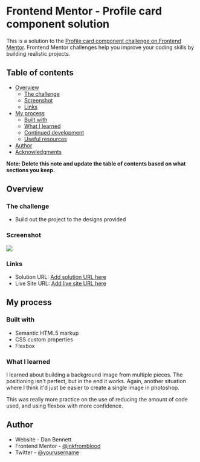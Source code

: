 # Frontend Mentor - Profile card component solution

This is a solution to the [Profile card component challenge on Frontend Mentor](https://www.frontendmentor.io/challenges/profile-card-component-cfArpWshJ). Frontend Mentor challenges help you improve your coding skills by building realistic projects. 

## Table of contents

- [Overview](#overview)
  - [The challenge](#the-challenge)
  - [Screenshot](#screenshot)
  - [Links](#links)
- [My process](#my-process)
  - [Built with](#built-with)
  - [What I learned](#what-i-learned)
  - [Continued development](#continued-development)
  - [Useful resources](#useful-resources)
- [Author](#author)
- [Acknowledgments](#acknowledgments)

**Note: Delete this note and update the table of contents based on what sections you keep.**

## Overview

### The challenge

- Build out the project to the designs provided

### Screenshot

![](images/screenshot.jpg)

### Links

- Solution URL: [Add solution URL here](https://www.frontendmentor.io/solutions/profile-card-using-css-SkIvhmaI5)
- Live Site URL: [Add live site URL here](https://inkfromblood.github.io/frontendmentor-profile-card/)

## My process

### Built with

- Semantic HTML5 markup
- CSS custom properties
- Flexbox

### What I learned

I learned about building a background image from multiple pieces. 
The positioning isn't perfect, but in the end it works.
Again, another situation where I think it'd just be easier to create a single image in photoshop.

This was really more practice on the use of reducing the amount of code used, and using flexbox with more confidence.


## Author

- Website - Dan Bennett
- Frontend Mentor - [@inkfromblood](https://www.frontendmentor.io/profile/inkfromblood)
- Twitter - [@yourusername](https://www.twitter.com/inkfromblood)
